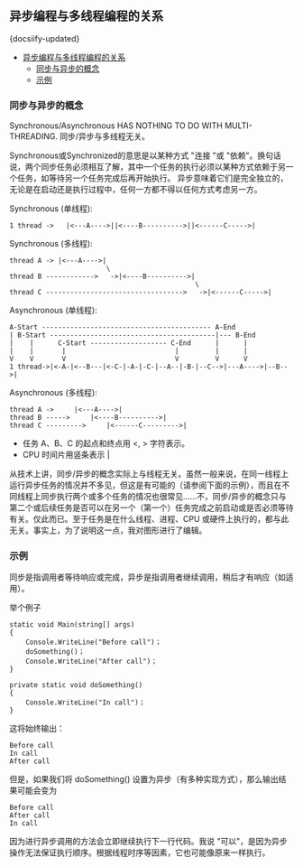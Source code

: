 ## 异步编程与多线程编程的关系
{docsiify-updated}

- [异步编程与多线程编程的关系](#异步编程与多线程编程的关系)
	- [同步与异步的概念](#同步与异步的概念)
	- [示例](#示例)


### 同步与异步的概念
Synchronous/Asynchronous HAS NOTHING TO DO WITH MULTI-THREADING. 同步/异步与多线程无关。

Synchronous或Synchronized的意思是以某种方式 "连接 "或 "依赖"。换句话说，两个同步任务必须相互了解，其中一个任务的执行必须以某种方式依赖于另一个任务，如等待另一个任务完成后再开始执行。
异步意味着它们是完全独立的，无论是在启动还是执行过程中，任何一方都不得以任何方式考虑另一方。

Synchronous (单线程):
```
1 thread ->   |<---A---->||<----B---------->||<------C----->|
```

Synchronous (多线程):
```
thread A -> |<---A---->|   
                        \  
thread B ------------>   ->|<----B---------->|   
                                              \   
thread C ---------------------------------->   ->|<------C----->| 
```

Asynchronous (单线程):
```
A-Start ------------------------------------------ A-End   
| B-Start -----------------------------------------|--- B-End   
|    |      C-Start ------------------- C-End      |      |   
|    |       |                           |         |      |
V    V       V                           V         V      V      
1 thread->|<-A-|<--B---|<-C-|-A-|-C-|--A--|-B-|--C-->|---A---->|--B-->| 
```

Asynchronous (多线程):
```
thread A ->     |<---A---->|
thread B ----->     |<----B---------->| 
thread C --------->     |<------C--------->|
```
+ 任务 A、B、C 的起点和终点用 <, > 字符表示。
+ CPU 时间片用竖条表示 |

从技术上讲，同步/异步的概念实际上与线程无关。虽然一般来说，在同一线程上运行异步任务的情况并不多见，但这是有可能的（请参阅下面的示例），而且在不同线程上同步执行两个或多个任务的情况也很常见......不，同步/异步的概念只与第二个或后续任务是否可以在另一个（第一个）任务完成之前启动或是否必须等待有关。仅此而已。至于任务是在什么线程、进程、CPU 或硬件上执行的，都与此无关。事实上，为了说明这一点，我对图形进行了编辑。


### 示例
同步是指调用者等待响应或完成，异步是指调用者继续调用，稍后才有响应（如适用）。

举个例子
```
static void Main(string[] args)
{
    Console.WriteLine("Before call")；
    doSomething()；
    Console.WriteLine("After call")；
}

private static void doSomething()
{
    Console.WriteLine("In call")；
}
```
这将始终输出：
```
Before call
In call
After call
```
但是，如果我们将 doSomething() 设置为异步（有多种实现方式），那么输出结果可能会变为
```
Before call
After call
In call
```

因为进行异步调用的方法会立即继续执行下一行代码。我说 "可以"，是因为异步操作无法保证执行顺序。根据线程时序等因素，它也可能像原来一样执行。